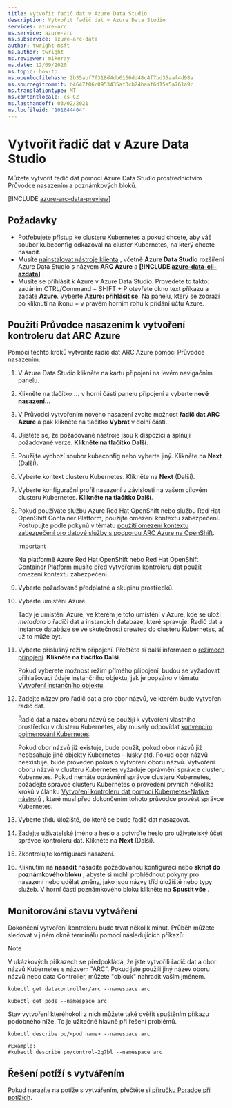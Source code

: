 ```yaml
---
title: Vytvořit řadič dat v Azure Data Studio
description: Vytvořit řadič dat v Azure Data Studio
services: azure-arc
ms.service: azure-arc
ms.subservice: azure-arc-data
author: twright-msft
ms.author: twright
ms.reviewer: mikeray
ms.date: 12/09/2020
ms.topic: how-to
ms.openlocfilehash: 2b35abf7f318d4db6166dd48c4f7bd35aaf4d98a
ms.sourcegitcommit: b4647f06c0953435af3cb24baaf6d15a5a761a9c
ms.translationtype: MT
ms.contentlocale: cs-CZ
ms.lasthandoff: 03/02/2021
ms.locfileid: "101644404"
---
```

# <a name="create-data-controller-in-azure-data-studio"></a>Vytvořit řadič dat v Azure Data Studio

Můžete vytvořit řadič dat pomocí Azure Data Studio prostřednictvím Průvodce nasazením a poznámkových bloků.

[!INCLUDE [azure-arc-data-preview](../../../includes/azure-arc-data-preview.md)]

## <a name="prerequisites"></a>Požadavky

- Potřebujete přístup ke clusteru Kubernetes a pokud chcete, aby váš soubor kubeconfig odkazoval na cluster Kubernetes, na který chcete nasadit.
- Musíte [nainstalovat nástroje klienta](install-client-tools.md) , včetně **Azure Data Studio** rozšíření Azure Data Studio s názvem **ARC Azure** a **[!INCLUDE [azure-data-cli-azdata](../../../includes/azure-data-cli-azdata.md)]** .
- Musíte se přihlásit k Azure v Azure Data Studio.  Provedete to takto: zadáním CTRL/Command + SHIFT + P otevřete okno text příkazu a zadáte **Azure**.  Vyberte **Azure: přihlásit se**.   Na panelu, který se zobrazí po kliknutí na ikonu + v pravém horním rohu k přidání účtu Azure.

## <a name="use-the-deployment-wizard-to-create-azure-arc-data-controller"></a>Použití Průvodce nasazením k vytvoření kontroleru dat ARC Azure

Pomocí těchto kroků vytvoříte řadič dat ARC Azure pomocí Průvodce nasazením.

1. V Azure Data Studio klikněte na kartu připojení na levém navigačním panelu.
2. Klikněte na tlačítko **...** v horní části panelu připojení a vyberte **nové nasazení...**
3. V Průvodci vytvořením nového nasazení zvolte možnost **řadič dat ARC Azure** a pak klikněte na tlačítko **Vybrat** v dolní části.
4. Ujistěte se, že požadované nástroje jsou k dispozici a splňují požadované verze. **Klikněte na tlačítko Další**.
5. Použijte výchozí soubor kubeconfig nebo vyberte jiný.  Klikněte na **Next** (Další).
6. Vyberte kontext clusteru Kubernetes. Klikněte na **Next** (Další).
7. Vyberte konfigurační profil nasazení v závislosti na vašem cílovém clusteru Kubernetes. **Klikněte na tlačítko Další**.
8. Pokud používáte službu Azure Red Hat OpenShift nebo službu Red Hat OpenShift Container Platform, použijte omezení kontextu zabezpečení. Postupujte podle pokynů v tématu [použití omezení kontextu zabezpečení pro datové služby s podporou ARC Azure na OpenShift](how-to-apply-security-context-constraint.md).

   >[!IMPORTANT]
   >Na platformě Azure Red Hat OpenShift nebo Red Hat OpenShift Container Platform musíte před vytvořením kontroleru dat použít omezení kontextu zabezpečení.

1. Vyberte požadované předplatné a skupinu prostředků.
1. Vyberte umístění Azure.
   
   Tady je umístění Azure, ve kterém je toto umístění v Azure, kde se uloží *metadata* o řadiči dat a instancích databáze, které spravuje. Řadič dat a instance databáze se ve skutečnosti crewted do clusteru Kubernetes, ať už to může být.

10. Vyberte příslušný režim připojení. Přečtěte si další informace o [režimech připojení](./connectivity.md). **Klikněte na tlačítko Další**.

    Pokud vyberete možnost režim přímého připojení, budou se vyžadovat přihlašovací údaje instančního objektu, jak je popsáno v tématu [Vytvoření instančního objektu](upload-metrics-and-logs-to-azure-monitor.md#create-service-principal).

11. Zadejte název pro řadič dat a pro obor názvů, ve kterém bude vytvořen řadič dat.

    Řadič dat a název oboru názvů se použijí k vytvoření vlastního prostředku v clusteru Kubernetes, aby musely odpovídat [konvencím pojmenování Kubernetes](https://kubernetes.io/docs/concepts/overview/working-with-objects/names/#names).
    
    Pokud obor názvů již existuje, bude použit, pokud obor názvů již neobsahuje jiné objekty Kubernetes – lusky atd.  Pokud obor názvů neexistuje, bude proveden pokus o vytvoření oboru názvů.  Vytvoření oboru názvů v clusteru Kubernetes vyžaduje oprávnění správce clusteru Kubernetes.  Pokud nemáte oprávnění správce clusteru Kubernetes, požádejte správce clusteru Kubernetes o provedení prvních několika kroků v článku [Vytvoření kontroleru dat pomocí Kubernetes-Native nástrojů](./create-data-controller-using-kubernetes-native-tools.md) , které musí před dokončením tohoto průvodce provést správce Kubernetes.


12. Vyberte třídu úložiště, do které se bude řadič dat nasazovat. 
13.  Zadejte uživatelské jméno a heslo a potvrďte heslo pro uživatelský účet správce kontroleru dat. Klikněte na **Next** (Další).

14. Zkontrolujte konfiguraci nasazení.
15. Kliknutím na **nasadit** nasadíte požadovanou konfiguraci nebo **skript do poznámkového bloku** , abyste si mohli prohlédnout pokyny pro nasazení nebo udělat změny, jako jsou názvy tříd úložiště nebo typy služeb. V horní části poznámkového bloku klikněte na **Spustit vše** .

## <a name="monitoring-the-creation-status"></a>Monitorování stavu vytváření

Dokončení vytvoření kontroleru bude trvat několik minut. Průběh můžete sledovat v jiném okně terminálu pomocí následujících příkazů:

> [!NOTE]
>  V ukázkových příkazech se předpokládá, že jste vytvořili řadič dat a obor názvů Kubernetes s názvem "ARC".  Pokud jste použili jiný název oboru názvů nebo data Controller, můžete "oblouk" nahradit vaším jménem.

```console
kubectl get datacontroller/arc --namespace arc
```

```console
kubectl get pods --namespace arc
```

Stav vytvoření kteréhokoli z nich můžete také ověřit spuštěním příkazu podobného níže.  To je užitečné hlavně při řešení problémů.

```console
kubectl describe po/<pod name> --namespace arc

#Example:
#kubectl describe po/control-2g7bl --namespace arc
```

## <a name="troubleshooting-creation-problems"></a>Řešení potíží s vytvářením

Pokud narazíte na potíže s vytvářením, přečtěte si [příručku Poradce při potížích](troubleshoot-guide.md).